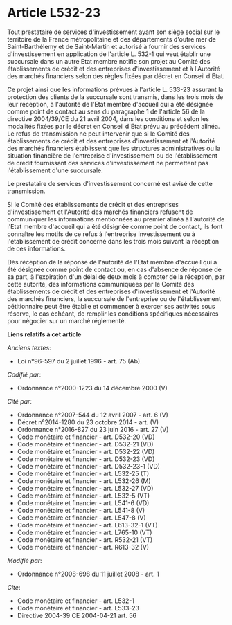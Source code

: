 # Article L532-23

Tout prestataire de services d'investissement ayant son siège social sur le territoire de la France métropolitaine et des
départements d'outre mer de Saint-Barthélemy et de Saint-Martin et autorisé à fournir des services d'investissement en
application de l'article L. 532-1 qui veut établir une succursale dans un autre Etat membre notifie son projet au Comité des
établissements de crédit et des entreprises d'investissement et à l'Autorité des marchés financiers selon des règles fixées
par décret en Conseil d'Etat.

Ce projet ainsi que les informations prévues à l'article L. 533-23 assurant la protection des clients de la succursale sont
transmis, dans les trois mois de leur réception, à l'autorité de l'Etat membre d'accueil qui a été désignée comme point de
contact au sens du paragraphe 1 de l'article 56 de la directive 2004/39/CE du 21 avril 2004, dans les conditions et selon les
modalités fixées par le décret en Conseil d'Etat prévu au précédent alinéa. Le refus de transmission ne peut intervenir que
si le Comité des établissements de crédit et des entreprises d'investissement et l'Autorité des marchés financiers
établissent que les structures administratives ou la situation financière de l'entreprise d'investissement ou de
l'établissement de crédit fournissant des services d'investissement ne permettent pas l'établissement d'une succursale.

Le prestataire de services d'investissement concerné est avisé de cette transmission.

Si le Comité des établissements de crédit et des entreprises d'investissement et l'Autorité des marchés financiers refusent
de communiquer les informations mentionnées au premier alinéa à l'autorité de l'Etat membre d'accueil qui a été désignée
comme point de contact, ils font connaître les motifs de ce refus à l'entreprise investissement ou à l'établissement de
crédit concerné dans les trois mois suivant la réception de ces informations.

Dès réception de la réponse de l'autorité de l'Etat membre d'accueil qui a été désignée comme point de contact ou, en cas
d'absence de réponse de sa part, à l'expiration d'un délai de deux mois à compter de la réception, par cette autorité, des
informations communiquées par le Comité des établissements de crédit et des entreprises d'investissement et l'Autorité des
marchés financiers, la succursale de l'entreprise ou de l'établissement pétitionnaire peut être établie et commencer à
exercer ses activités sous réserve, le cas échéant, de remplir les conditions spécifiques nécessaires pour négocier sur un
marché réglementé.

**Liens relatifs à cet article**

_Anciens textes_:

  - Loi n°96-597 du 2 juillet 1996 - art. 75 (Ab)

_Codifié par_:

  - Ordonnance n°2000-1223 du 14 décembre 2000 (V)

_Cité par_:

  - Ordonnance n°2007-544 du 12 avril 2007 - art. 6 (V)
  - Décret n°2014-1280 du 23 octobre 2014 - art. (V)
  - Ordonnance n°2016-827 du 23 juin 2016 - art. 27 (V)
  - Code monétaire et financier - art. D532-20 (VD)
  - Code monétaire et financier - art. D532-21 (VD)
  - Code monétaire et financier - art. D532-22 (VD)
  - Code monétaire et financier - art. D532-23 (VD)
  - Code monétaire et financier - art. D532-23-1 (VD)
  - Code monétaire et financier - art. L532-25 (T)
  - Code monétaire et financier - art. L532-26 (M)
  - Code monétaire et financier - art. L532-27 (VD)
  - Code monétaire et financier - art. L532-5 (VT)
  - Code monétaire et financier - art. L541-6 (VD)
  - Code monétaire et financier - art. L541-8 (V)
  - Code monétaire et financier - art. L547-8 (V)
  - Code monétaire et financier - art. L613-32-1 (VT)
  - Code monétaire et financier - art. L765-10 (VT)
  - Code monétaire et financier - art. R532-21 (VT)
  - Code monétaire et financier - art. R613-32 (V)

_Modifié par_:

  - Ordonnance n°2008-698 du 11 juillet 2008 - art. 1

_Cite_:

  - Code monétaire et financier - art. L532-1
  - Code monétaire et financier - art. L533-23
  - Directive 2004-39 CE 2004-04-21 art. 56
